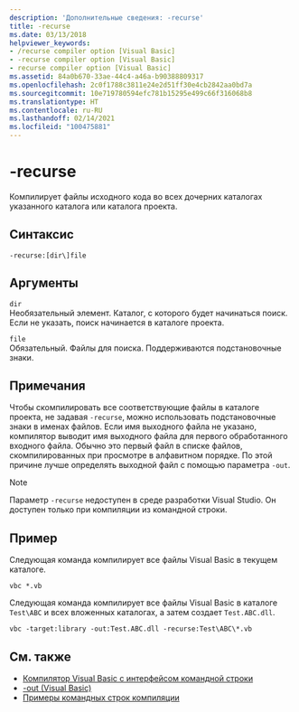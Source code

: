 ```yaml
---
description: 'Дополнительные сведения: -recurse'
title: -recurse
ms.date: 03/13/2018
helpviewer_keywords:
- /recurse compiler option [Visual Basic]
- -recurse compiler option [Visual Basic]
- recurse compiler option [Visual Basic]
ms.assetid: 84a0b670-33ae-44c4-a46a-b90388809317
ms.openlocfilehash: 2c0f1788c3811e24e2d51ff30e4cb2842aa0bd7a
ms.sourcegitcommit: 10e719780594efc781b15295e499c66f316068b8
ms.translationtype: HT
ms.contentlocale: ru-RU
ms.lasthandoff: 02/14/2021
ms.locfileid: "100475881"
---
```

# <a name="-recurse"></a>-recurse

Компилирует файлы исходного кода во всех дочерних каталогах указанного каталога или каталога проекта.  
  
## <a name="syntax"></a>Синтаксис  
  
```console  
-recurse:[dir\]file  
```  
  
## <a name="arguments"></a>Аргументы  

 `dir`  
 Необязательный элемент. Каталог, с которого будет начинаться поиск. Если не указать, поиск начинается в каталоге проекта.  
  
 `file`  
 Обязательный. Файлы для поиска. Поддерживаются подстановочные знаки.  
  
## <a name="remarks"></a>Примечания  

 Чтобы скомпилировать все соответствующие файлы в каталоге проекта, не задавая `-recurse`, можно использовать подстановочные знаки в именах файлов. Если имя выходного файла не указано, компилятор выводит имя выходного файла для первого обработанного входного файла. Обычно это первый файл в списке файлов, скомпилированных при просмотре в алфавитном порядке. По этой причине лучше определять выходной файл с помощью параметра `-out`.  
  
> [!NOTE]
> Параметр `-recurse` недоступен в среде разработки Visual Studio. Он доступен только при компиляции из командной строки.  
  
## <a name="example"></a>Пример  

 Следующая команда компилирует все файлы Visual Basic в текущем каталоге.  
  
```console
vbc *.vb  
```  
  
 Следующая команда компилирует все файлы Visual Basic в каталоге `Test\ABC` и всех вложенных каталогах, а затем создает `Test.ABC.dll`.  
  
```console
vbc -target:library -out:Test.ABC.dll -recurse:Test\ABC\*.vb  
```  
  
## <a name="see-also"></a>См. также

- [Компилятор Visual Basic с интерфейсом командной строки](index.md)
- [-out (Visual Basic)](out.md)
- [Примеры командных строк компиляции](sample-compilation-command-lines.md)
